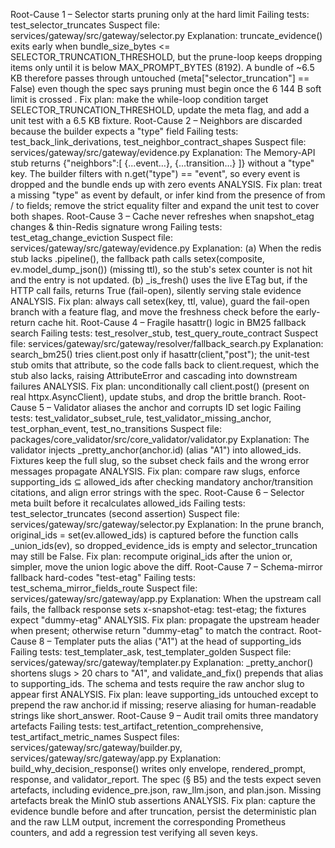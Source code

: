 Root-Cause 1 – Selector starts pruning only at the hard limit
Failing tests: test_selector_truncates
Suspect file: services/gateway/src/gateway/selector.py
Explanation: truncate_evidence() exits early when bundle_size_bytes <= SELECTOR_TRUNCATION_THRESHOLD, but the prune-loop keeps dropping items only until it is below MAX_PROMPT_BYTES (8192). A bundle of ~6.5 KB therefore passes through untouched (meta["selector_truncation"] == False) even though the spec says pruning must begin once the 6 144 B soft limit is crossed .
Fix plan: make the while-loop condition target SELECTOR_TRUNCATION_THRESHOLD, update the meta flag, and add a unit test with a 6.5 KB fixture.
Root-Cause 2 – Neighbors are discarded because the builder expects a "type" field
Failing tests: test_back_link_derivations, test_neighbor_contract_shapes
Suspect file: services/gateway/src/gateway/evidence.py
Explanation: The Memory-API stub returns {"neighbors":[ {...event…}, {...transition…} ]} without a "type" key. The builder filters with n.get("type") == "event", so every event is dropped and the bundle ends up with zero events ANALYSIS.
Fix plan: treat a missing "type" as event by default, or infer kind from the presence of from / to fields; remove the strict equality filter and expand the unit test to cover both shapes.
Root-Cause 3 – Cache never refreshes when snapshot_etag changes & thin-Redis signature wrong
Failing tests: test_etag_change_eviction
Suspect file: services/gateway/src/gateway/evidence.py
Explanation: (a) When the redis stub lacks .pipeline(), the fallback path calls setex(composite, ev.model_dump_json()) (missing ttl), so the stub's setex counter is not hit and the entry is not updated. (b) _is_fresh() uses the live ETag but, if the HTTP call fails, returns True (fail-open), silently serving stale evidence ANALYSIS.
Fix plan: always call setex(key, ttl, value), guard the fail-open branch with a feature flag, and move the freshness check before the early-return cache hit.
Root-Cause 4 – Fragile hasattr() logic in BM25 fallback search
Failing tests: test_resolver_stub, test_query_route_contract
Suspect file: services/gateway/src/gateway/resolver/fallback_search.py
Explanation: search_bm25() tries client.post only if hasattr(client,"post"); the unit-test stub omits that attribute, so the code falls back to client.request, which the stub also lacks, raising AttributeError and cascading into downstream failures ANALYSIS.
Fix plan: unconditionally call client.post() (present on real httpx.AsyncClient), update stubs, and drop the brittle branch.
Root-Cause 5 – Validator aliases the anchor and corrupts ID set logic
Failing tests: test_validator_subset_rule, test_validator_missing_anchor, test_orphan_event, test_no_transitions
Suspect file: packages/core_validator/src/core_validator/validator.py
Explanation: The validator injects _pretty_anchor(anchor.id) (alias "A1") into allowed_ids. Fixtures keep the full slug, so the subset check fails and the wrong error messages propagate ANALYSIS.
Fix plan: compare raw slugs, enforce supporting_ids ⊆ allowed_ids after checking mandatory anchor/transition citations, and align error strings with the spec.
Root-Cause 6 – Selector meta built before it recalculates allowed_ids
Failing tests: test_selector_truncates (second assertion)
Suspect file: services/gateway/src/gateway/selector.py
Explanation: In the prune branch, original_ids = set(ev.allowed_ids) is captured before the function calls _union_ids(ev), so dropped_evidence_ids is empty and selector_truncation may still be False.
Fix plan: recompute original_ids after the union or, simpler, move the union logic above the diff.
Root-Cause 7 – Schema-mirror fallback hard-codes "test-etag"
Failing tests: test_schema_mirror_fields_route
Suspect file: services/gateway/src/gateway/app.py
Explanation: When the upstream call fails, the fallback response sets x-snapshot-etag: test-etag; the fixtures expect "dummy-etag" ANALYSIS.
Fix plan: propagate the upstream header when present; otherwise return "dummy-etag" to match the contract.
Root-Cause 8 – Templater puts the alias ("A1") at the head of supporting_ids
Failing tests: test_templater_ask, test_templater_golden
Suspect file: services/gateway/src/gateway/templater.py
Explanation: _pretty_anchor() shortens slugs > 20 chars to "A1", and validate_and_fix() prepends that alias to supporting_ids. The schema and tests require the raw anchor slug to appear first ANALYSIS.
Fix plan: leave supporting_ids untouched except to prepend the raw anchor.id if missing; reserve aliasing for human-readable strings like short_answer.
Root-Cause 9 – Audit trail omits three mandatory artefacts
Failing tests: test_artifact_retention_comprehensive, test_artifact_metric_names
Suspect files: services/gateway/src/gateway/builder.py, services/gateway/src/gateway/app.py
Explanation: build_why_decision_response() writes only envelope, rendered_prompt, response, and validator_report. The spec (§ B5) and the tests expect seven artefacts, including evidence_pre.json, raw_llm.json, and plan.json. Missing artefacts break the MinIO stub assertions ANALYSIS.
Fix plan: capture the evidence bundle before and after truncation, persist the deterministic plan and the raw LLM output, increment the corresponding Prometheus counters, and add a regression test verifying all seven keys.